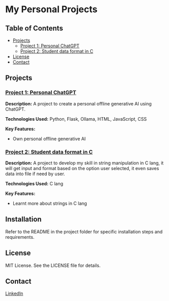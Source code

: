 # My Personal Projects

## Table of Contents
- [Projects](#projects)
  - [Project 1: Personal ChatGPT](#project-1-personal-chatgpt)
  - [Project 2: Student data format in C](#project-2-Student-data-format-in-C)
- [License](#license)
- [Contact](#contact)

## Projects

### [Project 1: Personal ChatGPT](https://github.com/MrKumaran/Projects/tree/main/Personal%20GPT)
**Description:** A project to create a personal offline generative AI using ChatGPT.

**Technologies Used:** Python, Flask, Ollama, HTML, JavaScript, CSS

**Key Features:**
- Own personal offline generative AI

### [Project 2: Student data format in C](https://github.com/MrKumaran/Projects/tree/main/Student%20data%20format%20in%20C)
**Description:** A project to develop my skill in string manipulation in C lang, it will get input and format based on the option user selected, it even saves data into file if need by user.

**Technologies Used:** C lang

**Key Features:**
- Learnt more about strings in C lang

## Installation
Refer to the README in the project folder for specific installation steps and requirements.

## License
MIT License. See the LICENSE file for details.

## Contact
[LinkedIn](https://www.linkedin.com/in/mrkumaran/)
